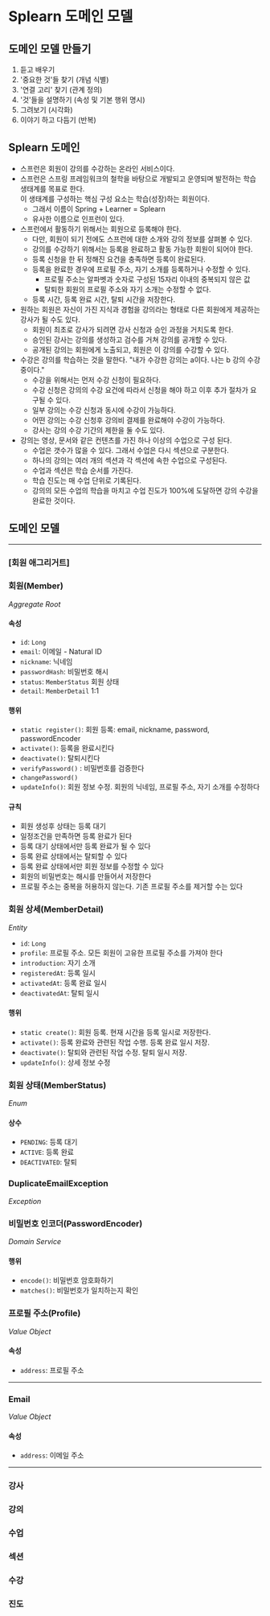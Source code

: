 # Splearn 도메인 모델

## 도메인 모델 만들기
1. 듣고 배우기
2. '중요한 것'들 찾기 (개념 식별)
3. '연결 고리' 찾기 (관계 정의)
4. '것'들을 설명하기 (속성 및 기본 행위 명시)
5. 그려보기 (시각화)
6. 이야기 하고 다듬기 (반복)

## Splearn 도메인

- 스프런은 회원이 강의를 수강하는 온라인 서비스이다.
- 스프런은 스프링 프레임워크의 철학을 바탕으로 개발되고 운영되며 발전하는 학습 생태계를 목표로 한다.  
  이 생태계를 구성하는 핵심 구성 요소는 학습(성장)하는 회원이다.
    - 그래서 이름이 Spring + Learner = Splearn
    - 유사한 이름으로 인프런이 있다.
- 스프런에서 활동하기 위해서는 회원으로 등록해야 한다.
    - 다만, 회원이 되기 전에도 스프런에 대한 소개와 강의 정보를 살펴볼 수 있다.
    - 강의를 수강하기 위해서는 등록을 완료하고 활동 가능한 회원이 되어야 한다.
    - 등록 신청을 한 뒤 정해진 요건을 충족하면 등록이 완료된다.
    - 등록을 완료한 경우에 프로필 주소, 자기 소개를 등록하거나 수정할 수 있다.
        - 프로필 주소는 알파벳과 숫자로 구성된 15자리 이내의 중복되지 않은 값
        - 탈퇴한 회원의 프로필 주소와 자기 소개는 수정할 수 없다.
    - 등록 시간, 등록 완료 시간, 탈퇴 시간을 저장한다.
- 원하는 회원은 자신이 가진 지식과 경험을 강의라는 형태로 다른 회원에게 제공하는 강사가 될 수도 있다.
    - 회원이 최초로 강사가 되려면 강사 신청과 승인 과정을 거치도록 한다.
    - 승인된 강사는 강의를 생성하고 검수를 거쳐 강의를 공개할 수 있다.
    - 공개된 강의는 회원에게 노출되고, 회원은 이 강의를 수강할 수 있다.
- 수강은 강의를 학습하는 것을 말한다. "내가 수강한 강의는 a이다. 나는 b 강의 수강중이다."
    - 수강을 위해서는 먼저 수강 신청이 필요하다.
    - 수강 신청은 강의의 수강 요건에 따라서 신청을 해야 하고 이후 추가 절차가 요구될 수 있다.
    - 일부 강의는 수강 신청과 동시에 수강이 가능하다.
    - 어떤 강의는 수강 신청후 강의비 결제를 완료해야 수강이 가능하다.
    - 강사는 강의 수강 기간의 제한을 둘 수도 있다.
- 강의는 영상, 문서와 같은 컨텐츠를 가진 하나 이상의 수업으로 구성 된다.
    - 수업은 갯수가 많을 수 있다. 그래서 수업은 다시 섹션으로 구분한다.
    - 하나의 강의는 여러 개의 섹션과 각 섹션에 속한 수업으로 구성된다.
    - 수업과 섹션은 학습 순서를 가진다.
    - 학습 진도는 매 수업 단위로 기록된다.
    - 강의의 모든 수업의 학습을 마치고 수업 진도가 100%에 도달하면 강의 수강을 완료한 것이다.

## 도메인 모델

---
### [회원 애그리거트]

### 회원(Member)

_Aggregate Root_

#### 속성

- `id`: `Long`
- `email`: 이메일 - Natural ID
- `nickname`: 닉네임
- `passwordHash`: 비밀번호 해시
- `status`: `MemberStatus` 회원 상태
- `detail`: `MemberDetail` 1:1

#### 행위

- `static register()`: 회원 등록: email, nickname, password, passwordEncoder
- `activate()`: 등록을 완료시킨다
- `deactivate()`: 탈퇴시킨다
- `verifyPassword()` : 비밀번호를 검증한다
- `changePassword()`
- `updateInfo()`: 회원 정보 수정. 회원의 닉네임, 프로필 주소, 자기 소개를 수정하다

#### 규칙

- 회원 생성후 상태는 등록 대기
- 일정조건을 만족하면 등록 완료가 된다
- 등록 대기 상태에서만 등록 완료가 될 수 있다
- 등록 완료 상태에서는 탈퇴할 수 있다
- 등록 완료 상태에서만 회원 정보를 수정할 수 있다
- 회원의 비밀번호는 해시를 만들어서 저장한다
- 프로필 주소는 중복을 허용하지 않는다. 기존 프로필 주소를 제거할 수는 있다

### 회원 상세(MemberDetail)

_Entity_

- `id`: `Long`
- `profile`: 프로필 주소. 모든 회원이 고유한 프로필 주소를 가져야 한다
- `introduction`: 자기 소개
- `registeredAt`: 등록 일시
- `activatedAt`: 등록 완료 일시
- `deactivatedAt`: 탈퇴 일시

#### 행위

- `static create()`: 회원 등록. 현재 시간을 등록 일시로 저장한다.
- `activate()`: 등록 완료와 관련된 작업 수행. 등록 완료 일시 저장.
- `deactivate()`: 탈퇴와 관련된 작업 수정. 탈퇴 일시 저장.
- `updateInfo()`: 상세 정보 수정

### 회원 상태(MemberStatus)

_Enum_

#### 상수

- `PENDING`: 등록 대기
- `ACTIVE`: 등록 완료
- `DEACTIVATED`: 탈퇴

### DuplicateEmailException

_Exception_

### 비밀번호 인코더(PasswordEncoder)

_Domain Service_

#### 행위

- `encode()`: 비밀번호 암호화하기
- `matches()`: 비밀번호가 일치하는지 확인

### 프로필 주소(Profile)

_Value Object_

#### 속성

- `address`: 프로필 주소

---

### Email

_Value Object_

#### 속성

- `address`: 이메일 주소

---

### 강사

### 강의

### 수업

### 섹션

### 수강

### 진도
